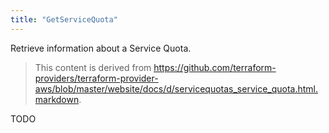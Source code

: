 ```yaml
---
title: "GetServiceQuota"
---
```


<!-- WARNING: this file was generated by the Pulumi Terraform Bridge (tfgen) Tool. -->
<!-- Do not edit by hand unless you're certain you know what you are doing! -->

<style>
  table td p { margin-top: 0; margin-bottom: 0; }
</style>

Retrieve information about a Service Quota.

> This content is derived from https://github.com/terraform-providers/terraform-provider-aws/blob/master/website/docs/d/servicequotas_service_quota.html.markdown.


TODO

